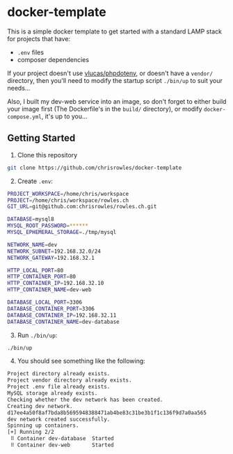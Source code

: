 # docker-template

This is a simple docker template to get started with a standard LAMP stack for projects that have:

- `.env` files
- composer dependencies

If your project doesn't use [vlucas/phpdotenv](https://github.com/vlucas/phpdotenv), or doesn't have a
`vendor/` directory, then you'll need to modify the startup script `./bin/up` to suit your needs...

Also, I built my dev-web service into an image, so don't forget to either build your image first (The Dockerfile's
in the `build/` directory), or modify `docker-compose.yml`, it's up to you...

## Getting Started

1. Clone this repository
```sh
git clone https://github.com/chrisrowles/docker-template
```

2. Create `.env`:
```sh
PROJECT_WORKSPACE=/home/chris/workspace
PROJECT=/home/chris/workspace/rowles.ch
GIT_URL=git@github.com:chrisrowles/rowles.ch.git

DATABASE=mysql8
MYSQL_ROOT_PASSWORD=******
MYSQL_EPHEMERAL_STORAGE=./tmp/mysql 

NETWORK_NAME=dev
NETWORK_SUBNET=192.168.32.0/24
NETWORK_GATEWAY=192.168.32.1

HTTP_LOCAL_PORT=80
HTTP_CONTAINER_PORT=80
HTTP_CONTAINER_IP=192.168.32.10
HTTP_CONTAINER_NAME=dev-web

DATABASE_LOCAL_PORT=3306
DATABASE_CONTAINER_PORT=3306
DATABASE_CONTAINER_IP=192.168.32.11
DATABASE_CONTAINER_NAME=dev-database
```

3. Run `./bin/up`:
```sh
./bin/up
```

4. You should see something like the following:
```sh
Project directory already exists.
Project vendor directory already exists.
Project .env file already exists.
MySQL storage already exists.
Checking whether the dev network has been created.
Creating dev network.
d17ee4a50f8af7bda8b5695948388471ab4be83c31be3b1f1c136f9d7a0aa565
dev network created successfully.
Spinning up containers.
[+] Running 2/2
 ⠿ Container dev-database  Started                                                                                                                                                                                      1.4s
 ⠿ Container dev-web       Started
```
